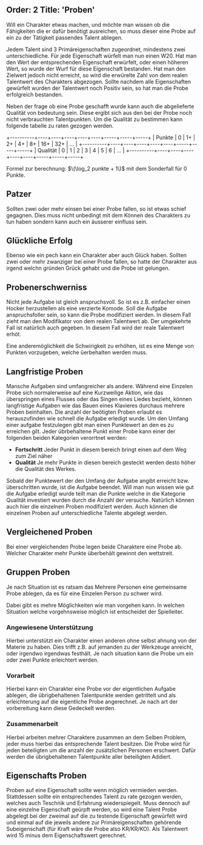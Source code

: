 Order: 2
Title: 'Proben'
---

Will ein Charakter etwas machen, und möchte man wissen ob die Fähigkeiten die er dafür benötigt ausreichen, so muss dieser eine Probe auf ein zu der Tätigkeit passendes Talent ablegen.

Jedem Talent sind 3 Primäreigenschaften zugeordnet, mindestens zwei unterschiedliche. Für jede Eigenschaft würfelt man nun einen W20. Hat man den Wert der entsprechenden Eigenschaft erwürfelt, oder einen höheren Wert, so wurde der Wurf für diese Eigenschaft bestanden. Hat man den Zielwert jedoch nicht erreicht, so wird die erwürelte Zahl von dem realen Talentwert des Charakters abgezogen. Sollte nachdem alle Eigenschaften gewürfelt wurden der Talentwert noch Positiv sein, so hat man die Probe erfolgreich bestanden. 

Neben der frage ob eine Probe geschafft wurde kann auch die abgelieferte Qualität von bedeutung sein. Diese ergibt sich aus den bei der Probe noch nicht verbrauchten Talentpunkten. Um die Qualität zu bestimmen kann folgende tabelle zu raten gezogen werden.

+----------+----+----+----+----+----+-----+-----+-----+
|  Punkte  | 0  | 1+ | 2+ | 4+ | 8+ | 16+ | 32+ | ... |
+----------+----+----+----+----+----+-----+-----+-----+
| Qualität | 0  | 1  | 2  | 3  | 4  |  5  |  6  | ... |
+----------+----+----+----+----+----+-----+-----+-----+

Formel zur berechnung: $\(\log_2 punkte + 1\)$ mit dem Sonderfall für 0 Punkte. 

## Patzer

Sollten zwei oder mehr einsen bei einer Probe fallen, so ist etwas schief gegagnen. Dies muss nicht unbedingt mit dem Können des Charakters zu tun haben sondern kann auch ein äusserer einfluss sein.

## Glückliche Erfolg

Ebenso wie ein pech kann ein Charakter aber auch Glück haben. Sollten zwei oder mehr zwanziger bei einer Probe fallen, so hatte der Charakter aus irgend welchn gründen Grück gehabt und die Probe ist gelungen.

## Probenerschwerniss

Nicht jede Aufgabe ist gleich anspruchsvoll. So ist es z.B. einfacher einen Hocker herzustellen als eine verzierte Komode. Soll die Aufgabe anspruchsfoller sein, so kann die Probe modifiziert werden. In diesem Fall zieht man den Modifikator von dem realen Talentwert ab. Der umgekehrte Fall ist natürlich auch gegeben. In diesem Fall wird der reale Talentwert erhöt.

Eine anderemöglichkeit die Schwirigkeit zu erhöhen, ist es eine Menge von Punkten vorzugeben, welche üerbehalten werden muss.

## Langfristige Proben

Mansche Aufgaben sind umfangreicher als andere. Während eine Einzelen Probe sich normalerweise auf eine Kurzweilige Aktion, wie das überspringen eines Flusses oder das Singen eines Liedes bezieht, können langfristige Aufgaben wie das Bauen eines Klavieres durchaus mehrere Proben beinhalten. Die anzahl der beötigten Proben erlaubt es herauszufinden wie schnell die Aufgabe erledigt wurde. Um den Umfang einer aufgabe festzulegen gibt man einen Punktewert an den es zu erreichen gilt. Jeder übrbehaltene Punkt einer Probe kann einer der folgenden beiden Kategorien verorrtnet werden:
 + **Fortschritt** 
   Jeder Punkt in diesem bereich bringt einen auf dem Weg zum Ziel näher
 + **Qualität**
   Je mehr Punkte in diesen bereich gesteckt werden desto höher die Qualität des Werkes.
   
Sobald der Punktewert der den Umfang der Aufgabe angibt erreicht bzw. überschritten wurde, ist die Aufgabe beendet. Will man nun wissen wie gut die Aufgabe erledigt wurde teilt man die Punkte welche in die Kategorie Qualität investiert wurden durch die Anzahl der versuche. Natürlich können auch hier die einzelnen Proben modifiziert werden. Auch können die einzelnen Proben auf unterschiedliche Talente abgelegt werden.

## Vergleichened Proben

Bei einer vergleichenden Probe legen beide Charaktere eine Probe ab. Welcher Charakter mehr Punkte überbehält gewinnt den wettstreit.

## Gruppen Proben

Je nach Situation ist es ratsam das Mehrere Personen eine gemeinsame Probe ablegen, da es für eine Einzelen Person zu schwer wird.

Dabei gibt es mehre Möglichkeiten wie man vorgehen kann. In welchen Situation welche vorgehnsweise möglich ist entscheidet der Spielleiter. 

### Angewiesene Unterstützung
Hierbei unterstützt ein Charakter einen anderen ohne selbst ahnung von der Materie zu haben. Dies trifft z.B. auf jemanden zu der Werkzeuge anreicht, oder irgendwo irgendwas festhält. Je nach situation kann die Probe um ein oder zwei Punkte erleichtert werden.

### Vorarbeit
Hierbei kann ein Charakter eine Probe vor der eigentlichen Aufgabe ablegen, die übrigbehaltenen Talentpunkte werden getrittelt und als erleichterung auf die eigentliche Probe angerechnet. Je nach art der vorbereitung kann diese Gedeckelt werden.

### Zusammenarbeit
Hierbei arbeiten mehrer Charaktere zusammen an dem Selben Problem, jeder muss hierbei das entsprechende Talent besitzen. Die Probe wird für jeden beteiligten um die anzahl der zusätzlichen Personen erschwert. Dafür werden die übrigbehaltenen Talentpunkte aller beteiligten Addiert.

## Eigenschafts Proben
Proben auf eine Eigenschaft sollte wenn möglich vermieden werden. Stattdessen sollte ein entsprechendes Talent zu rate gezogen werden, welches auch Teschnik und Erfahrung wiederspiegelt. Muss dennoch auf eine einzelne Eigenschaft geürpft werden, so wird eine Talent Probe abgelegt bei der zweimal auf die zu testende Eigenschaft gewürfelt wird und einmal auf die jeweils andere zur Primäreigenschaften gehörende Subeigenschaft (für Kraft wäre die Probe also KR/KR/KO). Als Talentwert wird 15 minus dem Eigenschaftswert gerechnet.